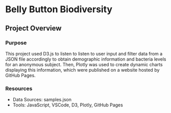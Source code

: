 # Belly Button Biodiversity

## Project Overview

### Purpose
This project used D3.js to listen to listen to user input and filter data from a JSON file accordingly to obtain demographic information and bacteria levels for an anonymous subject. Then, Plotly was used to create dynamic charts displaying this information, which were published on a website hosted by GitHub Pages.

### Resources
- Data Sources: samples.json
- Tools: JavaScript, VSCode, D3, Plotly, GitHub Pages
